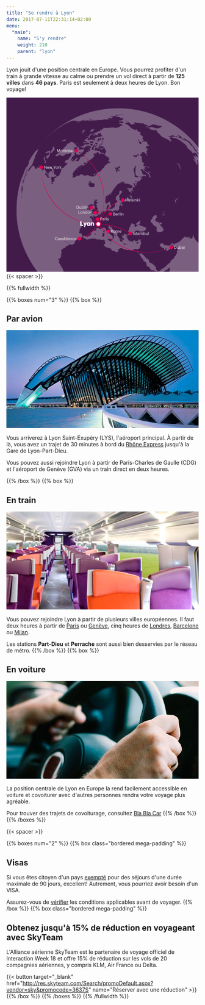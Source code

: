 ```yaml
---
title: "Se rendre à Lyon"
date: 2017-07-11T22:31:14+02:00
menu:
  "main":
    name: "S'y rendre"
    weight: 210
    parent: "lyon"
---
```

Lyon jouit d&apos;une position centrale en Europe. Vous pourrez profiter d&apos;un train &#224; grande vitesse au calme ou prendre un vol direct &#224; partir de **125 villes** dans **46 pays**. Paris est seulement &#224; deux heures de Lyon. Bon voyage!

![Flights to Lyon](/img/graphics/lyon_flights.png)
{{< spacer >}}

{{% fullwidth %}}

{{% boxes num="3" %}}
{{% box %}}
## Par avion

![Lyon Saint Exupery airport (LYS)](/img/photos/lyon-scene10-Airport.jpg)

Vous arriverez &#224; Lyon Saint-Exup&eacute;ry (LYS), l&apos;a&#233;roport principal. &#192; partir de l&#224;, vous avez un trajet de 30 minutes &#224; bord du [Rh&ocirc;ne&nbsp;Express](https://www.rhonexpress.fr) jusqu&apos;&#224; la Gare de Lyon-Part-Dieu.

Vous pouvez aussi rejoindre Lyon &#224; partir de Paris-Charles de Gaulle (CDG) et l&apos;a&eacute;roport de Gen&#232;ve (GVA) via un train direct en deux heures.

{{% /box %}}
{{% box %}}
## En train
![Inside the highspeed train - TGV](/img/photos/lyon-scene11-Train-TGV.jpg)

Vous pouvez rejoindre Lyon &#224; partir de plusieurs villes europ&eacute;ennes. Il faut deux heures &#224; partir de
[Paris](https://www.trainline.eu/trains/paris/lyon) ou [Gen&#232;ve](https://www.trainline.eu/trains/geneve-cornavin/lyon), cinq heures de [Londres](http://www.eurostar.com/uk-en/city-breaks/france/lyon), [Barcelone](https://www.trainline.eu/trains/barcelona/lyon) ou [Milan](https://www.trainline.eu/trains/milano/lyon).</p>

Les stations **Part-Dieu** et **Perrache** sont aussi bien desservies par le r&eacute;seau de m&eacute;tro.
{{% /box %}}
{{% box %}}
## En voiture
![Carpooling](/img/photos/lyon-scene12-Carpooling.jpg)

La position centrale de Lyon en Europe la rend facilement accessible en voiture et covoiturer avec d&apos;autres personnes rendra votre voyage plus agr&eacute;able.

Pour trouver des trajets de covoiturage, consultez [Bla&nbsp;Bla&nbsp;Car](https://www.blablacar.fr/search?fn=&fc=&tn=Lyon%2C+France)
{{% /box %}}
{{% /boxes %}}

{{< spacer >}}

{{% boxes num="2" %}}
{{% box class="bordered mega-padding" %}}
## Visas

Si vous &#234;tes citoyen d'un pays [exempt&eacute;](https://www.diplomatie.gouv.fr/fr/venir-en-france/formalites-d-entree-en-france/article/les-etrangers-titulaires-d-un-passeport-ordinaire-dispenses-de-l-obligation-de) pour des séjours d&apos;une durée maximale de 90 jours, excellent! Autrement, vous pourriez avoir besoin d&apos;un VISA.

Assurez-vous de [v&eacute;rifier](https://www.diplomatie.gouv.fr/fr/venir-en-france/formalites-d-entree-en-france/) les conditions applicables avant de voyager.
{{% /box %}}
{{% box class="bordered mega-padding" %}}

## Obtenez jusqu&apos;&#224; 15% de r&eacute;duction en voyageant avec SkyTeam

L&apos;Alliance a&eacute;rienne SkyTeam est le partenaire de voyage officiel de Interaction&nbsp;Week&nbsp;18 et offre 15% de r&eacute;duction sur les vols de 20 compagnies a&eacute;riennes, y compris KLM, Air&nbsp;France ou Delta.

{{< button target="_blank" href="http://res.skyteam.com/Search/promoDefault.aspx?vendor=sky&promocode=3637S" name="R&eacute;server avec une r&eacute;duction" >}}
{{% /box %}}
{{% /boxes %}}
{{% /fullwidth %}}
